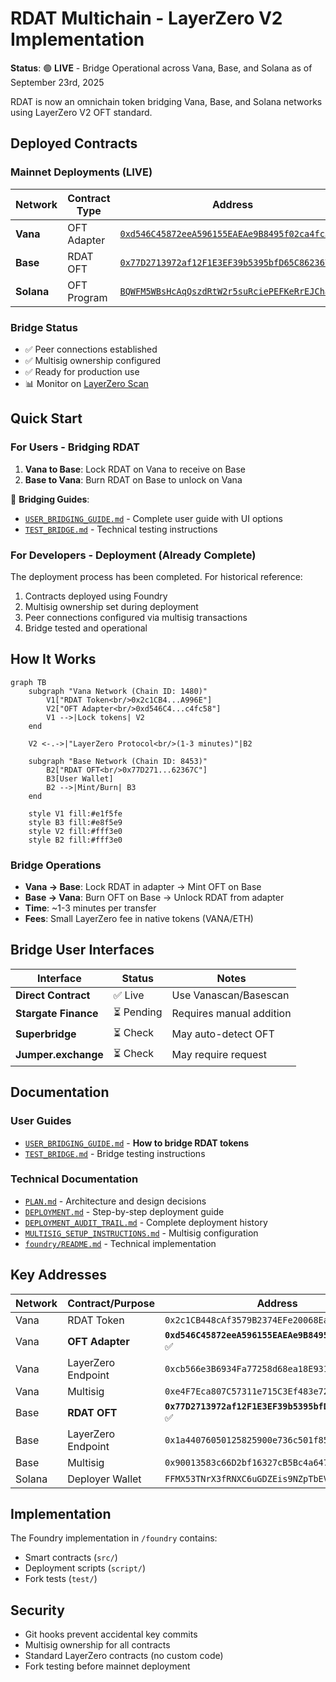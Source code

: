 # RDAT Multichain - LayerZero V2 Implementation

**Status**: 🟢 **LIVE** - Bridge Operational across Vana, Base, and Solana as of September 23rd, 2025

RDAT is now an omnichain token bridging Vana, Base, and Solana networks using LayerZero V2 OFT standard.

## Deployed Contracts

### Mainnet Deployments (LIVE)

| Network | Contract Type | Address | Status |
|---------|--------------|---------|--------|
| **Vana** | OFT Adapter | [`0xd546C45872eeA596155EAEAe9B8495f02ca4fc58`](https://vanascan.io/address/0xd546C45872eeA596155EAEAe9B8495f02ca4fc58) | ✅ Live |
| **Base** | RDAT OFT | [`0x77D2713972af12F1E3EF39b5395bfD65C862367C`](https://basescan.org/address/0x77D2713972af12F1E3EF39b5395bfD65C862367C) | ✅ Live |
| **Solana** | OFT Program | [`BQWFM5WBsHcAqQszdRtW2r5suRciePEFKeRrEJChax4f`](https://explorer.solana.com/address/BQWFM5WBsHcAqQszdRtW2r5suRciePEFKeRrEJChax4f) | ✅ Live |

### Bridge Status
- ✅ Peer connections established
- ✅ Multisig ownership configured
- ✅ Ready for production use
- 📊 Monitor on [LayerZero Scan](https://layerzeroscan.com/)

## Quick Start

### For Users - Bridging RDAT

1. **Vana to Base**: Lock RDAT on Vana to receive on Base
2. **Base to Vana**: Burn RDAT on Base to unlock on Vana

📖 **Bridging Guides**:
- [`USER_BRIDGING_GUIDE.md`](USER_BRIDGING_GUIDE.md) - Complete user guide with UI options
- [`TEST_BRIDGE.md`](TEST_BRIDGE.md) - Technical testing instructions

### For Developers - Deployment (Already Complete)

The deployment process has been completed. For historical reference:
1. Contracts deployed using Foundry
2. Multisig ownership set during deployment
3. Peer connections configured via multisig transactions
4. Bridge tested and operational

## How It Works

```mermaid
graph TB
    subgraph "Vana Network (Chain ID: 1480)"
        V1["RDAT Token<br/>0x2c1CB4...A996E"]
        V2["OFT Adapter<br/>0xd546C4...c4fc58"]
        V1 -->|Lock tokens| V2
    end

    V2 <-.->|"LayerZero Protocol<br/>(1-3 minutes)"|B2

    subgraph "Base Network (Chain ID: 8453)"
        B2["RDAT OFT<br/>0x77D271...62367C"]
        B3[User Wallet]
        B2 -->|Mint/Burn| B3
    end

    style V1 fill:#e1f5fe
    style B3 fill:#e8f5e9
    style V2 fill:#fff3e0
    style B2 fill:#fff3e0
```

### Bridge Operations
- **Vana → Base**: Lock RDAT in adapter → Mint OFT on Base
- **Base → Vana**: Burn OFT on Base → Unlock RDAT from adapter
- **Time**: ~1-3 minutes per transfer
- **Fees**: Small LayerZero fee in native tokens (VANA/ETH)

## Bridge User Interfaces

| Interface | Status | Notes |
|-----------|--------|-------|
| **Direct Contract** | ✅ Live | Use Vanascan/Basescan |
| **Stargate Finance** | ⏳ Pending | Requires manual addition |
| **Superbridge** | ⏳ Check | May auto-detect OFT |
| **Jumper.exchange** | ⏳ Check | May require request |

## Documentation

### User Guides
- [`USER_BRIDGING_GUIDE.md`](USER_BRIDGING_GUIDE.md) - **How to bridge RDAT tokens**
- [`TEST_BRIDGE.md`](TEST_BRIDGE.md) - Bridge testing instructions

### Technical Documentation
- [`PLAN.md`](PLAN.md) - Architecture and design decisions
- [`DEPLOYMENT.md`](DEPLOYMENT.md) - Step-by-step deployment guide
- [`DEPLOYMENT_AUDIT_TRAIL.md`](DEPLOYMENT_AUDIT_TRAIL.md) - Complete deployment history
- [`MULTISIG_SETUP_INSTRUCTIONS.md`](MULTISIG_SETUP_INSTRUCTIONS.md) - Multisig configuration
- [`foundry/README.md`](foundry/README.md) - Technical implementation

## Key Addresses

| Network | Contract/Purpose | Address |
|---------|-----------------|---------|
| Vana | RDAT Token | `0x2c1CB448cAf3579B2374EFe20068Ea97F72A996E` |
| Vana | **OFT Adapter** | **`0xd546C45872eeA596155EAEAe9B8495f02ca4fc58`** ✅ |
| Vana | LayerZero Endpoint | `0xcb566e3B6934Fa77258d68ea18E931fa75e1aaAa` |
| Vana | Multisig | `0xe4F7Eca807C57311e715C3Ef483e72Fa8D5bCcDF` |
| Base | **RDAT OFT** | **`0x77D2713972af12F1E3EF39b5395bfD65C862367C`** ✅ |
| Base | LayerZero Endpoint | `0x1a44076050125825900e736c501f859c50fE728c` |
| Base | Multisig | `0x90013583c66D2bf16327cB5Bc4a647AcceCF4B9A` |
| Solana | Deployer Wallet | `FFMX53TNrX3fRNXC6uGDZEis9NZpTbEV2d53dcwt4rGM` |

## Implementation

The Foundry implementation in `/foundry` contains:
- Smart contracts (`src/`)
- Deployment scripts (`script/`)
- Fork tests (`test/`)

## Security

- Git hooks prevent accidental key commits
- Multisig ownership for all contracts
- Standard LayerZero contracts (no custom code)
- Fork testing before mainnet deployment